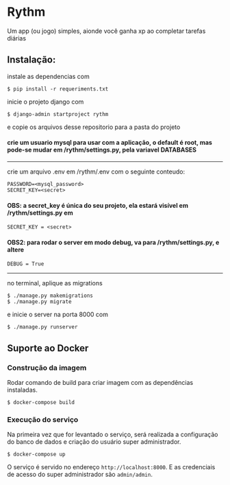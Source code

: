 # Rythm
Um app (ou jogo) simples, aionde você ganha xp ao completar tarefas diárias

## Instalação:
instale as dependencias com
```
$ pip install -r requeriments.txt
```
inicie o projeto django com
```
$ django-admin startproject rythm
```
e copie os arquivos desse repositorio para a pasta do projeto
#### crie um usuario mysql para usar com a aplicação, o default é root, mas pode-se mudar em /rythm/settings.py, pela variavel DATABASES

***

crie um arquivo .env em /rythm/.env com o seguinte conteudo:
```
PASSWORD=<mysql_password>
SECRET_KEY=<secret>
```
#### OBS: a secret_key é única do seu projeto, ela estará visível em /rythm/settings.py em 
```
SECRET_KEY = <secret>
```
#### OBS2: para rodar o server em modo debug, va para /rythm/settings.py, e altere
```
DEBUG = True
```

***
no terminal, aplique as migrations
```
$ ./manage.py makemigrations
$ ./manage.py migrate
```
e inicie o server na porta 8000 com
```
$ ./manage.py runserver
```

## Suporte ao Docker

### Construção da imagem

Rodar comando de build para criar imagem com as dependências instaladas.

```
$ docker-compose build
```

### Execução do serviço

Na primeira vez que for levantado o serviço, será realizada a configuração do banco de dados e criação do usuário super administrador.

```
$ docker-compose up
```

O serviço é servido no endereço `http://localhost:8000`. E as credenciais de acesso do super administrador são `admin/admin`.

